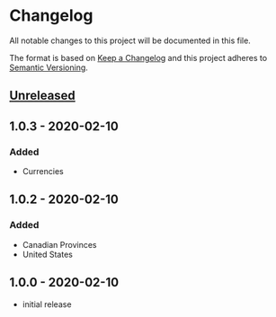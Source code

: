 # Changelog

All notable changes to this project will be documented in this file.

The format is based on [Keep a Changelog](http://keepachangelog.com/en/1.0.0/)
and this project adheres to [Semantic Versioning](http://semver.org/spec/v2.0.0.html).

## [Unreleased]

## 1.0.3 - 2020-02-10

### Added

- Currencies

## 1.0.2 - 2020-02-10

### Added

- Canadian Provinces
- United States

## 1.0.0 - 2020-02-10

- initial release

[Unreleased]: https://github.com/kodekeep/sushi-countries/compare/master...develop
